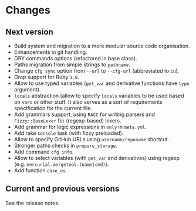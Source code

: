 # Changes

## Next version

- Build system and migration to a more modular source code organisation.
- Enhancements in git handling.
- DRY commands options (refactored in base class).
- Paths migration from simple strings to `pathname`.
- Change `cfg sync` option from `--url` to `--cfg-url` (abbreviated to `cu`).
- Drop support for Ruby `1.8`.
- Allow to use typed variables (`get_var` and derivative functions have `type`
  argument).
- `locals` abstraction (allow to specify `locals` variables to be used based on
  `vars` or other stuff. It also serves as a sort of requirements specification
  for the current file.
- Add grammars support, using `RACC` for writing parsers and `Fizzy::BaseLexer`
  for (regexp-based) lexers.
- Add grammar for logic expressions in `only` in `meta.yml`.
- Add rake `console` task (with fizzy preloaded).
- Allow to specify GitHub URLs using `username/reponame` shortcut.
- Stronger paths checks in `prepare_storage`.
- Add command `cfg info`.
- Allow to select variables (with `get_var` and derivatives) using regexp
  (e.g. `mercurial.mergetool.(name|cmd)`).
- Add function `case_os`.

## Current and previous versions

See the release notes.
